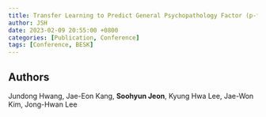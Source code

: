 ```yaml
---
title: Transfer Learning to Predict General Psychopathology Factor (p-factor) in Korean Adolescents based on Resting-State Functional Connectivity
author: JSH
date: 2023-02-09 20:55:00 +0800
categories: [Publication, Conference]
tags: [Conference, BESK]
---
```


## Authors
Jundong Hwang, Jae-Eon Kang, **Soohyun Jeon**, Kyung Hwa Lee, Jae-Won Kim, Jong-Hwan Lee
